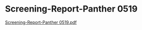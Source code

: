 # Screening-Report-Panther 0519

[Screening-Report-Panther 0519.pdf](Screening-Report-Panther%200519%20c757ebf5f1a04694a448b1037ae28a12/Screening-Report-Panther_0519.pdf)